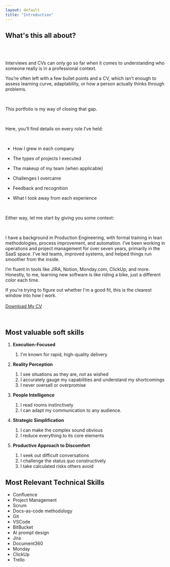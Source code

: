 ```yaml
---
layout: default
title: "Introduction"
---
```



## What's this all about?
<br>
<br>

Interviews and CVs can only go so far when it comes to understanding who someone really is in a professional context.

You’re often left with a few bullet points and a CV, which isn’t enough to assess learning curve, adaptability, or how a person actually thinks through problems.

<br>

This portfolio is my way of closing that gap.

<br>

Here, you’ll find details on every role I’ve held:

<br>

- How I grew in each company

- The types of projects I executed

- The makeup of my team (when applicable)

- Challenges I overcame

- Feedback and recognition

- What I took away from each experience

<br>

Either way, let me start by giving you some context:

<br>

I have a background in Production Engineering, with formal training in lean methodologies, process improvement, and automation. I’ve been working in operations and project management for over seven years, primarily in the SaaS space. I've led teams, improved systems, and helped things run smoother from the inside.

I’m fluent in tools like JIRA, Notion, Monday.com, ClickUp, and more. Honestly, to me, learning new software is like riding a bike, just a different color each time.

If you're trying to figure out whether I'm a good fit, this is the clearest window into how I work. 
<br>
<br>
<a href="/docs/ana_fletcher_galeano.pdf" download class="download-button">Download My CV</a>

<br>

## Most valuable soft skills

1. **Execution-Focused**
   1. I'm known for rapid, high-quality delivery

2. **Reality Perception**
   1. I see situations as they are, not as wished
   2. I accurately gauge my capabilities and understand my shortcomings
   3. I never oversell or overpromise


3. **People Intelligence**
   1. I read rooms instinctively
   2. I can adapt my communication to any audience.


4. **Strategic Simplification**
   1. I can make the complex sound obvious
   2. I reduce everything to its core elements


5. **Productive Approach to Discomfort**
   1. I seek out difficult conversations
   2. I challenge the status quo constructively
   3. I take calculated risks others avoid


## Most Relevant Technical Skills

- Confluence
- Project Management
- Scrum
- Docs-as-code methodology
- Git
- VSCode
- BitBucket
- AI prompt design
- Jira
- Document360
- Monday
- ClickUp
- Trello
